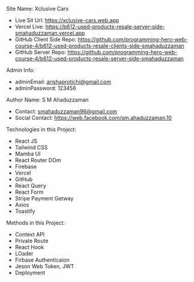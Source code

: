 Site Name: Xclusive Cars
- Live Sit Url: https://xclusive-cars.web.app
- Vercel Live: https://b612-used-products-resale-server-side-smahaduzzaman.vercel.app
- GitHub Client Side Repo: https://github.com/programming-hero-web-course-4/b612-used-products-resale-clients-side-smahaduzzaman
- GitHub Server Repo: https://github.com/programming-hero-web-course-4/b612-used-products-resale-server-side-smahaduzzaman

Admin Info:
- adminEmail: arishaprotichi@gmail.com
- adminPassword: 123456

Author Name: S M Ahaduzzaman 
- Contact: smahaduzzaman96@gmail.com 
- Social Contact: https://web.facebook.com/sm.ahaduzzaman.10

Technologies in this Project:
- React JS
- Tailwind CSS
- Mamba UI
- React Router DOm
- Firebase
- Vercel
- GitHub
- React Query
- React Form
- Stripe Payment Getway
- Axios
- Toastify

Methods in this Project:
- Context API
- Private Route
- React Hook
- LOader
- Firbase Authenticaion
- Jeson Web Token, JWT
- Deployment

